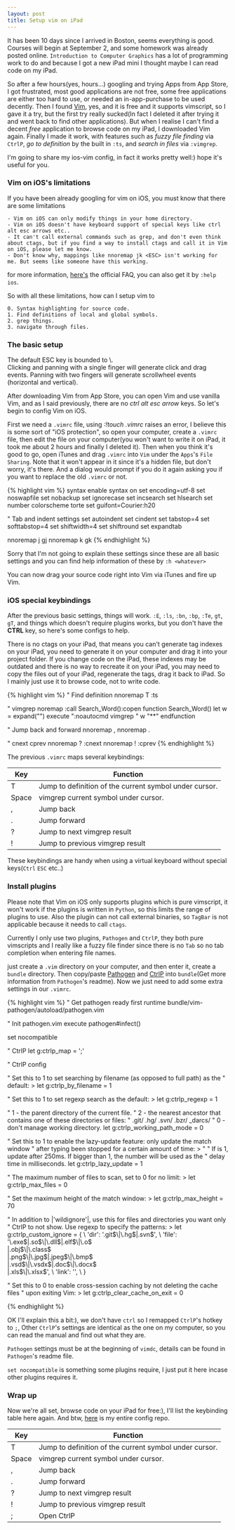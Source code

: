 ```yaml
---
layout: post
title: Setup vim on iPad
---
```


It has been 10 days since I arrived in Boston, seems everything is good. Courses will begin at September 2, and some homework was already posted online. `Introduction to Computer Graphics` has a lot of programming work to do and because I got a new iPad mini I thought maybe I can read code on my iPad.

So after a few hours(yes, hours...) googling and trying Apps from App Store, I got frustrated, most good applications are not free, some free applications are either too hard to use, or needed an in-app-purchase to be used decently. Then I found [Vim](https://itunes.apple.com/us/app/vim/id492668168?mt=8), yes, and it is free and it supports vimscript, so I gave it a try, but the first try really sucked(In fact I deleted it after trying it and went back to find other applications). But when I realise I can't find a decent *free* application to browse code on my iPad, I downloaded Vim again. Finally I made it work, with features such as *fuzzy file finding* via `CtrlP`, *go to definition* by the built in `:ts`, and *search in files* via `:vimgrep`.

I'm going to share my ios-vim config, in fact it works pretty well:) hope it's useful for you.


### Vim on iOS's limitations
If you have been already googling for vim on iOS, you must know that there are some limitations

    - Vim on iOS can only modify things in your home directory.
    - Vim on iOS doesn't have keyboard support of special keys like ctrl alt esc arrows etc..
    - It can't call external commands such as grep, and don't even think about ctags, but if you find a way to install ctags and call it in Vim on iOS, please let me know.
    - Don't know why, mappings like nnoremap jk <ESC> isn't working for me. But seems like someone have this working.
    
for more information, [here's](http://applidium.com/en/applications/vim/support/) the official FAQ, you can also get it by `:help ios`.
    
So with all these limitations, how can I setup vim to

    0. Syntax highlighting for source code.
    1. Find definitions of local and global symbols.
    2. grep things.
    3. navigate through files.
    
### The basic setup
<div class="message">
  The default ESC key is bounded to \.
</div>

<div class="message">
  Clicking and panning with a single finger will generate click and drag events. Panning with two fingers will generate scrollwheel events (horizontal and vertical). 
</div>

After downloading Vim from App Store, you can open Vim and use vanilla Vim, and as I said previously, there are no *ctrl* *alt* *esc* *arrow* keys. So let's begin to config Vim on iOS.

First we need a `.vimrc` file, using *:!touch .vimrc* raises an error, I believe this is some sort of "iOS protection", so open your computer, create a `.vimrc` file, then edit the file on your computer(you won't want to write it on iPad, it took me about 2 hours and finally I deleted it). Then when you think it's good to go, open iTunes and drag `.vimrc` into `Vim` under the `Apps`'s `File Sharing`. Note that it won't appear in it since it's a hidden file, but don't worry, it's there. And a dialog would prompt if you do it again asking you if you want to replace the old `.vimrc` or not.


{% highlight vim %}
syntax enable
syntax on
set encoding=utf-8
set noswapfile
set nobackup
set ignorecase
set incsearch
set hlsearch
set number
colorscheme torte
set guifont=Courier:h20

" Tab and indent settings
set autoindent
set cindent
set tabstop=4
set softtabstop=4
set shiftwidth=4
set shiftround
set expandtab

nnoremap j gj
nnoremap k gk
{% endhighlight %}

Sorry that I'm not going to explain these settings since these are all basic settings and you can find help information of these by `:h <whatever>`

You can now drag your source code right into Vim via iTunes and fire up Vim.

### iOS special keybindings
After the previous basic settings, things will work. `:E`, `:ls`, `:bn`, `:bp`, `:Te`, `gt`, `gT`, and things which doesn't require plugins works, but you don't have the **CTRL** key, so here's some configs to help.

<div class="message">
  There is no ctags on your iPad, that means you can't generate tag indexes on your iPad, you need to generate it on your computer and drag it into your project folder. If you change code on the iPad, these indexes may be outdated and there is no way to recreate it on your iPad, you may need to copy the files out of your iPad, regenerate the tags, drag it back to iPad. So I mainly just use it to browse code, not to write code.
</div>

{% highlight vim %}
" Find definition
nnoremap T :ts <C-R><C-W> <CR>

" vimgrep
noremap <silent> <Space> :call Search_Word()<CR>:copen<CR>
function Search_Word()
    let w = expand("<cword>")
    execute ":noautocmd vimgrep " w "**"
endfunction

" Jump back and forward
nnoremap , <C-o>
nnoremap . <C-i>

" cnext cprev
nnoremap ? :cnext <CR>
nnoremap ! :cprev <CR>
{% endhighlight %}

The previous `.vimrc` maps several keybindings:
<table>
  <thead>
    <tr>
      <th>Key</th>
      <th>Function</th>
    </tr>
  </thead>
  <tbody>
    <tr>
      <td>T</td>
      <td>Jump to definition of the current symbol under cursor.</td>
    </tr>
    <tr>
      <td>Space</td>
      <td>vimgrep current symbol under cursor.</td>
    </tr>
    <tr>
      <td>,</td>
      <td>Jump back</td>
    </tr>
    <tr>
      <td>.</td>
      <td>Jump forward</td>
    </tr>
        <tr>
      <td>?</td>
      <td>Jump to next vimgrep result</td>
    </tr>
        </tr>
        <tr>
      <td>!</td>
      <td>Jump to previous vimgrep result</td>
    </tr>
  </tbody>
</table>

These keybindings are handy when using a virtual keyboard without special keys(`Ctrl` `ESC` etc..)

### Install plugins

Please note that Vim on iOS only supports plugins which is pure vimscript, it won't work if the plugins is written in `Python`, so this limits the range of plugins to use. Also the plugin can not call external binaries, so `TagBar` is not applicable because it needs to call `ctags`.

Currently I only use two plugins, `Pathogen` and `CtrlP`, they both pure vimscripts and I really like a fuzzy file finder since there is no `Tab` so no tab completion when entering file names.

just create a `.vim` directory on your computer, and then enter it, create a `bundle` directory. Then copy/paste [Pathogen](https://github.com/tpope/vim-pathogen) and [CtrlP](https://github.com/kien/ctrlp.vim) into `bundle`(Get more information from `Pathogen`'s readme). Now we just need to add some extra settings in our `.vimrc`.

{% highlight vim %}
" Get pathogen ready first
runtime bundle/vim-pathogen/autoload/pathogen.vim

" Init pathogen.vim
execute pathogen#infect()

set nocompatible

" CtrlP
let g:ctrlp_map = ';'


" CtrlP config

" Set this to 1 to set searching by filename (as opposed to full path) as the
" default: >
let g:ctrlp_by_filename = 1

" Set this to 1 to set regexp search as the default: >
let g:ctrlp_regexp = 1

" 1 - the parent directory of the current file.
" 2 - the nearest ancestor that contains one of these directories or files:
"     .git/ .hg/ .svn/ .bzr/ _darcs/
" 0 - don't manage working directory.
let g:ctrlp_working_path_mode = 0

" Set this to 1 to enable the lazy-update feature: only update the match window
" after typing been stopped for a certain amount of time: >
"
" If is 1, update after 250ms. If bigger than 1, the number will be used as the
" delay time in milliseconds.
let g:ctrlp_lazy_update = 1

" The maximum number of files to scan, set to 0 for no limit: >
let g:ctrlp_max_files = 0

" Set the maximum height of the match window: >
let g:ctrlp_max_height = 70

" In addition to |'wildignore'|, use this for files and directories you want only
" CtrlP to not show. Use regexp to specify the patterns: >
let g:ctrlp_custom_ignore = {
    \ 'dir':  '\.git$\|\.hg$\|\.svn$',
    \ 'file': '\.exe$\|\.so$\|\.dll$\|\.elf$\|\.o$\
               \|\.obj$\|\.class$\
               \|\.png$\|\.jpg$\|\.jpeg$\|\.bmp$\
               \|\.vsd$\|\.vsdx$\|\.doc$\|\.docx$\
               \|\.xls$\|\.xlsx$',
    \ 'link': '',
    \ }

" Set this to 0 to enable cross-session caching by not deleting the cache files
" upon exiting Vim: >
let g:ctrlp_clear_cache_on_exit = 0

{% endhighlight %}

OK I'll explain this a bit:), we don't have `ctrl` so I remapped `CtrlP`'s hotkey to `;`, Other `CtrlP`'s settings are identical as the one on my computer, so you can read the manual and find out what they are.

`Pathogen` settings must be at the beginning of `vimdc`, details can be found in `Pathogen`'s readme file.

`set nocompatible` is something some plugins require, I just put it here incase other plugins requires it.

### Wrap up

Now we're all set, browse code on your iPad for free:), I'll list the keybinding table here again. And btw, [here](https://github.com/ShengYun/ios-vim-config) is my entire config repo.
<table>
  <thead>
    <tr>
      <th>Key</th>
      <th>Function</th>
    </tr>
  </thead>
  <tbody>
    <tr>
      <td>T</td>
      <td>Jump to definition of the current symbol under cursor.</td>
    </tr>
    <tr>
      <td>Space</td>
      <td>vimgrep current symbol under cursor.</td>
    </tr>
    <tr>
      <td>,</td>
      <td>Jump back</td>
    </tr>
    <tr>
      <td>.</td>
      <td>Jump forward</td>
    </tr>
        <tr>
      <td>?</td>
      <td>Jump to next vimgrep result</td>
    </tr>
        </tr>
        <tr>
      <td>!</td>
      <td>Jump to previous vimgrep result</td>
    </tr>
    </tr>
        </tr>
    <tr>
      <td>;</td>
      <td>Open CtrlP</td>
    </tr>    
  </tbody>
</table>
